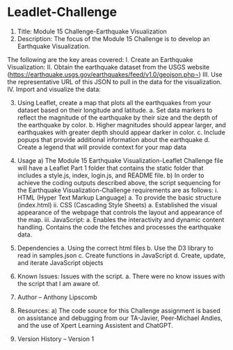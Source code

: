 # Leadlet-Challenge

1.	Title: Module 15 Challenge-Earthquake Visualization
2.	Description: The focus of the Module 15 Challenge is to develop an Earthquake Visualization.

The following are the key areas covered:
  I.	Create an Earthquake Visualization: 
  II.	Obtain the earthquake dataset from the USGS website (https://earthquake.usgs.gov/earthquakes/feed/v1.0/geojson.php¬)
  III.	Use the representative URL of this JSON to pull in the data for the visualization.
  IV.	Import and visualize the data:

3.	Using Leaflet, create a map that plots all the earthquakes from your dataset based on their longitude and latitude.
  a.	Set data markers to reflect the magnitude of the earthquake by their size and the depth of the earthquake by color.
  b.	Higher magnitudes should appear larger, and earthquakes with greater depth should appear darker in color.
  c.	Include popups that provide additional information about the earthquake
  d.	Create a legend that will provide context for your map data
4.	Usage
  a) The Module 15 Earthquake Visualization-Leaflet Challenge file will have a Leaflet Part 1 folder that contains the static folder that includes a style.js, index, login.js, and README file. 
  b) In order to achieve the coding outputs described above, the script sequencing for the Earthquake Visualization-Challenge requirements are as follows: 
    i.	HTML (Hyper Text Markup Language)
        a.	To provide the basic structure (index.html)
    ii.	CSS (Cascading Style Sheets)
        a.	Established the visual appearance of the webpage that controls the layout and appearance of the map.
    iii.	JavaScript:
        a.	Enables the interactivity and dynamic content handling.  Contains the code the fetches and processes the earthquake data.

5.	Dependencies 
  a. Using the correct html files 
  b. Use the D3 library to read in samples.json
  c. Create functions in JavaScript 
  d. Create, update, and iterate JavaScript objects 

6.	Known Issues: Issues with the script. a. There were no know issues with the script that I am aware of.
7.	Author – Anthony Lipscomb

8.	Resources:
  a) The code source for this Challenge assignment is based on assistance and debugging from our TA-Javier, Peer-Michael Andies, and the use of Xpert Learning Assistent and ChatGPT.
9.	Version History – Version 1

